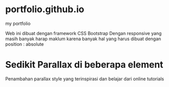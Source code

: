 # portfolio.github.io
my portfolio 

Web ini dibuat dengan framework CSS Bootstrap
Dengan responsive yang masih banyak harap maklum karena banyak hal yang harus dibuat dengan position : absolute

# Sedikit Parallax di beberapa element
Penambahan parallax style yang terinspirasi dan belajar dari online tutorials
